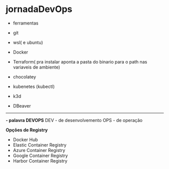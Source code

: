 # jornadaDevOps

* ferramentas

- git
- wsl( e ubuntu)
- Docker
- Terraform( pra instalar  aponta a pasta do binario para o path nas variaveis de ambiente)
- chocolatey
- kubenetes (kubectl)
- k3d

- DBeaver

-----------------------------------------------------------------------------------------------
<b> - palavra DEVOPS</b>
DEV - de desenvolvemento
OPS - de operação

<b>Opções de Registry</b>
- Docker Hub
- Elastic Container Registry
- Azure Container Registry
- Google Container Registry
- Harbor Container Registry